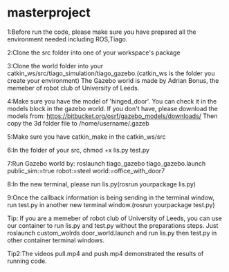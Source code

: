 # masterproject
1:Before run the code, please make sure you have prepared all the environment needed including ROS,Tiago.

2:Clone the src folder into one of your workspace's package

3:Clone the world folder into your catkin_ws/src/tiago_simulation/tiago_gazebo.(catkin_ws is the folder you create your environment)
The Gazebo world is made by Adrian Bonus, the memeber of robot club of University of Leeds.

4:Make sure you have the model of 'hinged_door'. You can check it in the models block in the gazebo world. If you don't have, please download the models from: https://bitbucket.org/osrf/gazebo_models/downloads/ Then copy the 3d folder file to /home/username/.gazeb 

5:Make sure you have catkin_make in the catkin_ws/src

6:In the folder of your src, chmod +x lis.py test.py

7:Run Gazebo world by: roslaunch tiago_gazebo tiago_gazebo.launch public_sim:=true robot:=steel world:=office_with_door7

8:In the new terminal, please run lis.py(rosrun yourpackage lis.py)

9:Once the callback information is being sending in the terminal window, run test.py in another new terminal window.(rosrun yourpackage test.py)

Tip: If you are a memeber of robot club of University of Leeds, you can use our container to run lis.py and test.py without the preparations steps. Just roslaunch custom_wolrds door_world.launch and run lis.py then test.py in other container terminal windows.

Tip2:The videos pull.mp4 and push.mp4 demonstrated the results of running code.
